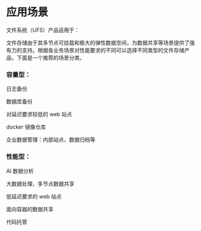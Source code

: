 

# 应用场景

文件系统（UFS）产品适用于：

文件存储由于其多节点可挂载和极大的弹性数据空间，为数据共享等场景提供了强有力的支持。根据各业务场景对性能要求的不同可以选择不同类型的文件存储产品，下面是一个推荐的场景分类。

### 容量型：
日志备份

数据库备份

对延迟要求较低的 web 站点

docker 镜像仓库

企业数据管理：内部站点，数据归档等

### 性能型：
AI 数据分析

大数据处理，多节点数据共享

低延迟要求的 web 站点

面向容器的数据共享

代码托管
